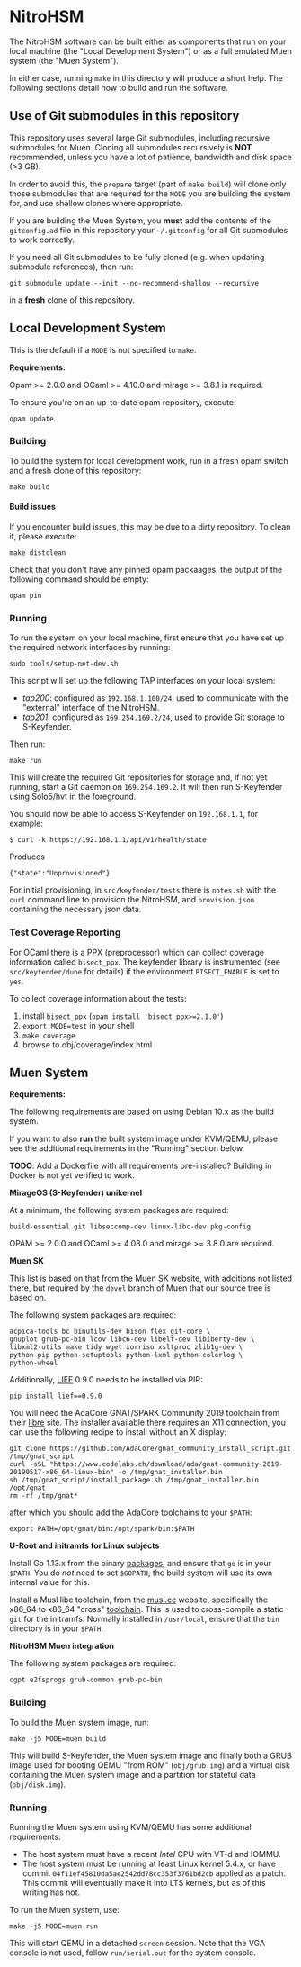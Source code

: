 # NitroHSM

The NitroHSM software can be built either as components that run on your local machine (the "Local Development System") or as a full emulated Muen system (the "Muen System").

In either case, running `make` in this directory will produce a short help. The following sections detail how to build and run the software.

## Use of Git submodules in this repository

This repository uses several large Git submodules, including recursive submodules for Muen. Cloning all submodules recursively is **NOT** recommended, unless you have a lot of patience, bandwidth and disk space (>3 GB).

In order to avoid this, the `prepare` target (part of `make build`) will clone only those submodules that are required for the `MODE` you are building the system for, and use shallow clones where appropriate.

If you are building the Muen System, you **must** add the contents of the `gitconfig.ad` file in this repository your `~/.gitconfig` for all Git submodules to work correctly.

If you need all Git submodules to be fully cloned (e.g. when updating submodule references), then run:

```
git submodule update --init --no-recommend-shallow --recursive
```

in a **fresh** clone of this repository.

## Local Development System

This is the default if a `MODE` is not specified to `make`.

**Requirements:**

Opam >= 2.0.0 and OCaml >= 4.10.0 and mirage >= 3.8.1 is required.

To ensure you're on an up-to-date opam repository, execute:

```
opam update
```

### Building

To build the system for local development work, run in a fresh opam switch and a fresh clone of this repository:

```
make build
```

#### Build issues

If you encounter build issues, this may be due to a dirty repository. To clean it, please execute:

```
make distclean
```

Check that you don't have any pinned opam packaages, the output of the following command should be empty:

```
opam pin
```

### Running

To run the system on your local machine, first ensure that you have set up the required network interfaces by running:

```
sudo tools/setup-net-dev.sh
```

This script will set up the following TAP interfaces on your local system:

- _tap200_: configured as `192.168.1.100/24`, used to communicate with the "external" interface of the NitroHSM.
- _tap201_: configured as `169.254.169.2/24`, used to provide Git storage to S-Keyfender.

Then run:

```
make run
```

This will create the required Git repositories for storage and, if not yet running, start a Git daemon on `169.254.169.2`. It will then run S-Keyfender using Solo5/hvt in the foreground.

You should now be able to access S-Keyfender on `192.168.1.1`, for example:

```
$ curl -k https://192.168.1.1/api/v1/health/state
```

Produces

```
{"state":"Unprovisioned"}
```

For initial provisioning, in `src/keyfender/tests` there is `notes.sh` with the `curl` command line to provision the NitroHSM, and `provision.json` containing the necessary json data.

### Test Coverage Reporting

For OCaml there is a PPX (preprocessor) which can collect coverage information called `bisect_ppx`. The keyfender library is instrumented (see `src/keyfender/dune` for details) if the environment `BISECT_ENABLE` is set to `yes`.

To collect coverage information about the tests:

1. install `bisect_ppx` (`opam install 'bisect_ppx>=2.1.0'`)
2. `export MODE=test` in your shell
3. `make coverage`
5. browse to obj/coverage/index.html

## Muen System

**Requirements:**

The following requirements are based on using Debian 10.x as the build system.

If you want to also **run** the built system image under KVM/QEMU, please see the additional requirements in the "Running" section below.

**TODO**: Add a Dockerfile with all requirements pre-installed? Building in Docker is not yet verified to work.

**MirageOS (S-Keyfender) unikernel**

At a minimum, the following system packages are required:

```
build-essential git libseccomp-dev linux-libc-dev pkg-config
```

OPAM >= 2.0.0 and OCaml >= 4.08.0 and mirage >= 3.8.0 are required.

**Muen SK**

This list is based on that from the Muen SK website, with additions not listed there, but required by the `devel` branch of Muen that our source tree is based on.

The following system packages are required:

```
acpica-tools bc binutils-dev bison flex git-core \
gnuplot grub-pc-bin lcov libc6-dev libelf-dev libiberty-dev \
libxml2-utils make tidy wget xorriso xsltproc zlib1g-dev \
python-pip python-setuptools python-lxml python-colorlog \
python-wheel
```

Additionally, [LIEF](https://github.com/lief-project/LIEF) 0.9.0 needs to be installed via PIP:

```
pip install lief==0.9.0
```

You will need the AdaCore GNAT/SPARK Community 2019 toolchain from their [libre](https://muen.sk/#libre) site. The installer available there requires an X11 connection, you can use the following recipe to install without an X display:

```
git clone https://github.com/AdaCore/gnat_community_install_script.git /tmp/gnat_script
curl -sSL "https://www.codelabs.ch/download/ada/gnat-community-2019-20190517-x86_64-linux-bin" -o /tmp/gnat_installer.bin
sh /tmp/gnat_script/install_package.sh /tmp/gnat_installer.bin /opt/gnat
rm -rf /tmp/gnat*

```
after which you should add the AdaCore toolchains to your `$PATH`:

```
export PATH=/opt/gnat/bin:/opt/spark/bin:$PATH
```

**U-Root and initramfs for Linux subjects**

Install Go 1.13.x from the binary [packages](https://golang.org/dl), and ensure that `go` is in your `$PATH`. You do _not_ need to set `$GOPATH`, the build system will use its own internal value for this.

Install a Musl libc toolchain, from the [musl.cc](https://musl.cc/) website, specifically the x86\_64 to x86\_64 "cross" [toolchain](https://musl.cc/x86_64-linux-musl-cross.tgz). This is used to cross-compile a static `git` for the initramfs. Normally installed in `/usr/local`, ensure that the `bin` directory is in your `$PATH`.

**NitroHSM Muen integration**

The following system packages are required:

```
cgpt e2fsprogs grub-common grub-pc-bin
```

### Building

To build the Muen system image, run:

```
make -j5 MODE=muen build
```

This will build S-Keyfender, the Muen system image and finally both a GRUB image used for booting QEMU "from ROM" (`obj/grub.img`) and a virtual disk containing the Muen system image and a partition for stateful data (`obj/disk.img`).

### Running

Running the Muen system using KVM/QEMU has some additional requirements:

- The host system must have a recent _Intel_ CPU with VT-d and IOMMU.
- The host system must be running at least Linux kernel 5.4.x, or have commit `04f11ef45810da5ae2542dd78cc353f3761bd2cb` applied as a patch. This commit will eventually make it into LTS kernels, but as of this writing has not.

To run the Muen system, use:

```
make -j5 MODE=muen run
```

This will start QEMU in a detached `screen` session. Note that the VGA console is not used, follow `run/serial.out` for the system console.
